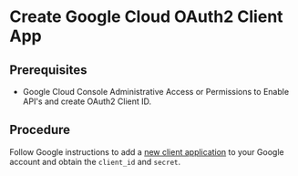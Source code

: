 # Create Google Cloud OAuth2 Client App

## Prerequisites

* Google Cloud Console Administrative Access or Permissions to Enable API's and create OAuth2 Client ID.

## Procedure

Follow Google instructions to add a [new client application](https://support.google.com/cloud/answer/6158849) to your Google account and obtain the `client_id` and `secret`.

